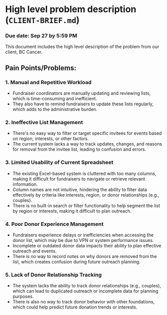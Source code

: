 # High level problem description (`CLIENT-BRIEF.md`)

### Due date: Sep 27 by 5:59 PM

This document includes the high level description of the problem from our client, BC Cancer.



## Pain Points/Problems:

### 1. Manual and Repetitive Workload
- Fundraiser coordinators are manually updating and reviewing lists, which is time-consuming and inefficient.
- They also have to remind fundraisers to update these lists regularly, which adds to the administrative burden.

### 2. Ineffective List Management
- There's no easy way to filter or target specific invitees for events based on region, interests, or other factors.
- The current system lacks a way to track updates, changes, and reasons for removal from the invitee list, leading to confusion and errors.

### 3. Limited Usability of Current Spreadsheet
- The existing Excel-based system is cluttered with too many columns, making it difficult for fundraisers to navigate or retrieve relevant information.
- Column names are not intuitive, hindering the ability to filter data effectively by criteria like interests, region, or donor relationships (e.g., couples).
- There is no built-in search or filter functionality to help segment the list by region or interests, making it difficult to plan outreach.

### 4. Poor Donor Experience Management
- Fundraisers experience delays or inefficiencies when accessing the donor list, which may be due to VPN or system performance issues.
- Incomplete or outdated donor data impacts their ability to plan effective outreach and events.
- There is no way to record notes on why donors are removed from the list, which creates confusion during future outreach planning.

### 5. Lack of Donor Relationship Tracking
- The system lacks the ability to track donor relationships (e.g., couples), which can lead to duplicated outreach or incomplete data for planning purposes.
- There is also no way to track donor behavior with other foundations, which could help predict future donation trends or interests.

